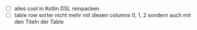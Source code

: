 - [ ] alles cool in Kotlin DSL reinpacken
- [ ] table row sorter nicht mehr mit diesen columns 0, 1, 2 sondern auch mit den Titeln der Table